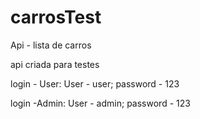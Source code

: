 # carrosTest
Api - lista de carros

api criada para testes

login - User:
User - user;
password - 123

login -Admin:
User - admin;
password - 123
